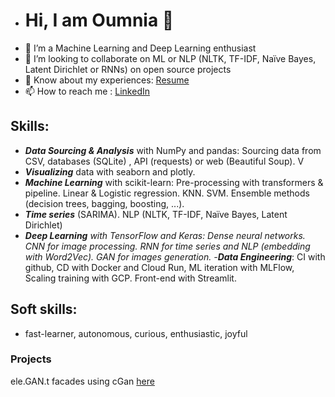 - # Hi, I am Oumnia 👋
- 👀 I’m a Machine Learning and Deep Learning enthusiast
- 💞️ I’m looking to collaborate on ML or NLP (NLTK, TF-IDF, Naïve Bayes, Latent Dirichlet or RNNs) on open source projects
- 📄 Know about my experiences: [Resume](https://drive.google.com/file/d/1DQ1eH206OdR7CqYiPTDDIRuscLswuahV/view?usp=sharing)
- 📫 How to reach me : [LinkedIn](www.linkedin.com/in/oumnia-sadaouni)

## Skills:
- **_Data Sourcing & Analysis_** with NumPy and pandas: Sourcing data from CSV, databases (SQLite) , API (requests) or web (Beautiful Soup). V
- **_Visualizing_** data with seaborn and plotly. 
- **_Machine Learning_** with scikit-learn: Pre-processing with transformers & pipeline. Linear & Logistic regression. KNN. SVM. Ensemble methods (decision trees, bagging, boosting, ...).
- _**Time series**_ (SARIMA). NLP (NLTK, TF-IDF, Naïve Bayes, Latent Dirichlet)
- _**Deep Learning** _with TensorFlow and Keras: Dense neural networks. CNN for image processing. RNN for time series and NLP (embedding with Word2Vec). GAN for images
generation.
-_**Data Engineering**_: CI with github, CD with Docker and Cloud Run, ML iteration with MLFlow, Scaling training with GCP. Front-end with Streamlit.

## Soft skills: 
- fast-learner, autonomous, curious, enthusiastic, joyful

### Projects
ele.GAN.t facades using cGan [here](https://ivy-caraway-b60.notion.site/ele-GAN-t-facades-project-d447b1b3d7584d71abb39c35c097f8dc) 

